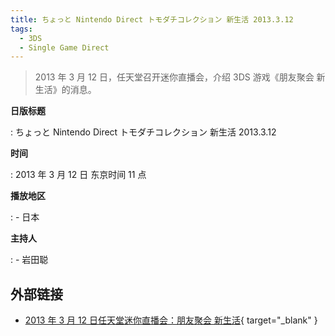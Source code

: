 ```yaml
---
title: ちょっと Nintendo Direct トモダチコレクション 新生活 2013.3.12
tags:
  - 3DS
  - Single Game Direct
---
```


> 2013 年 3 月 12 日，任天堂召开迷你直播会，介绍 3DS 游戏《朋友聚会 新生活》的消息。

**日版标题**

:   ちょっと Nintendo Direct トモダチコレクション 新生活 2013.3.12

**时间**

:   2013 年 3 月 12 日 东京时间 11 点

**播放地区**

:   - 日本

**主持人**

:   - 岩田聪

## 外部链接

- [2013 年 3 月 12 日任天堂迷你直播会：朋友聚会 新生活](https://www.bilibili.com/video/BV1Uz411b7wA/){ target="_blank" }
